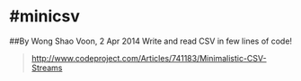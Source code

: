 #minicsv
=======

##By Wong Shao Voon, 2 Apr 2014
Write and read CSV in few lines of code!
> http://www.codeproject.com/Articles/741183/Minimalistic-CSV-Streams
